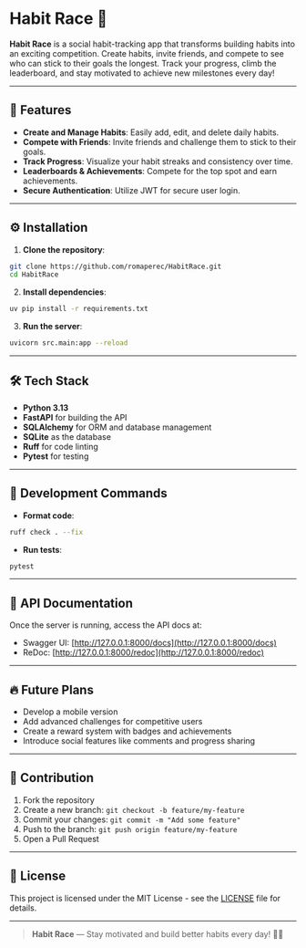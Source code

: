 # Habit Race 🚀

**Habit Race** is a social habit-tracking app that transforms building habits into an exciting competition. Create habits, invite friends, and compete to see who can stick to their goals the longest. Track your progress, climb the leaderboard, and stay motivated to achieve new milestones every day!

---

## 🌟 Features

- **Create and Manage Habits**: Easily add, edit, and delete daily habits.  
- **Compete with Friends**: Invite friends and challenge them to stick to their goals.  
- **Track Progress**: Visualize your habit streaks and consistency over time.  
- **Leaderboards & Achievements**: Compete for the top spot and earn achievements.  
- **Secure Authentication**: Utilize JWT for secure user login.  

---

## ⚙️ Installation

1. **Clone the repository**:

```bash
git clone https://github.com/romaperec/HabitRace.git
cd HabitRace
```

2. **Install dependencies**:

```bash
uv pip install -r requirements.txt
```

3. **Run the server**:

```bash
uvicorn src.main:app --reload
```

---

## 🛠 Tech Stack

- **Python 3.13**  
- **FastAPI** for building the API  
- **SQLAlchemy** for ORM and database management  
- **SQLite** as the database  
- **Ruff** for code linting  
- **Pytest** for testing  

---

## 🚀 Development Commands

- **Format code**:

```bash
ruff check . --fix
```

- **Run tests**:

```bash
pytest
```

---

## 📄 API Documentation

Once the server is running, access the API docs at:

- Swagger UI: [http://127.0.0.1:8000/docs](http://127.0.0.1:8000/docs)  
- ReDoc: [http://127.0.0.1:8000/redoc](http://127.0.0.1:8000/redoc)  

---

## 🔥 Future Plans

- Develop a mobile version  
- Add advanced challenges for competitive users  
- Create a reward system with badges and achievements  
- Introduce social features like comments and progress sharing  

---

## 🤝 Contribution

1. Fork the repository  
2. Create a new branch: `git checkout -b feature/my-feature`  
3. Commit your changes: `git commit -m "Add some feature"`  
4. Push to the branch: `git push origin feature/my-feature`  
5. Open a Pull Request  

---

## 📝 License

This project is licensed under the MIT License - see the [LICENSE](LICENSE) file for details.

---

> **Habit Race** — Stay motivated and build better habits every day! 💪🔥

